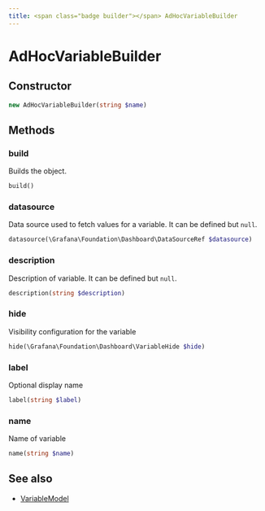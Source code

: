 ```yaml
---
title: <span class="badge builder"></span> AdHocVariableBuilder
---
```

# <span class="badge builder"></span> AdHocVariableBuilder

## Constructor

```php
new AdHocVariableBuilder(string $name)
```
## Methods

### <span class="badge object-method"></span> build

Builds the object.

```php
build()
```

### <span class="badge object-method"></span> datasource

Data source used to fetch values for a variable. It can be defined but `null`.

```php
datasource(\Grafana\Foundation\Dashboard\DataSourceRef $datasource)
```

### <span class="badge object-method"></span> description

Description of variable. It can be defined but `null`.

```php
description(string $description)
```

### <span class="badge object-method"></span> hide

Visibility configuration for the variable

```php
hide(\Grafana\Foundation\Dashboard\VariableHide $hide)
```

### <span class="badge object-method"></span> label

Optional display name

```php
label(string $label)
```

### <span class="badge object-method"></span> name

Name of variable

```php
name(string $name)
```

## See also

 * <span class="badge object-type-class"></span> [VariableModel](./object-VariableModel.md)
